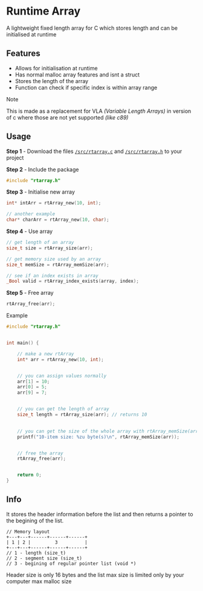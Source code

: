 # Runtime Array
A lightweight fixed length array for C which stores length and can be initialised at runtime

## Features
- Allows for initialisation at runtime
- Has normal malloc array features and isnt a struct
- Stores the length of the array
- Function can check if specific index is within array range

> [!NOTE]
> This is made as a replacement for VLA *(Variable Length Arrays)* in version of c where those are not yet supported *(like c89)*

## Usage
**Step 1** - Download the files [`/src/rtarray.c`](src/rtarray.c) and [`/src/rtarray.h`](src/rtarray.h) to your project

**Step 2** - Include the package
```c
#include "rtarray.h"
```

**Step 3** - Initialise new array 
```c
int* intArr = rtArray_new(10, int);

// another example
char* charArr = rtArray_new(10, char);
```

**Step 4** - Use array
```c
// get length of an array
size_t size = rtArray_size(arr);

// get memory size used by an array
size_t memSize = rtArray_memSize(arr);

// see if an index exists in array
_Bool valid = rtArray_index_exists(array, index);

```

**Step 5** - Free array
```c
rtArray_free(arr);
```


Example
```c
#include "rtarray.h"


int main() {

    // make a new rtArray
    int* arr = rtArray_new(10, int);


    // you can assign values normally
    arr[1] = 10;
    arr[0] = 5;
    arr[9] = 7;


    // you can get the length of array
    size_t length = rtArray_size(arr); // returns 10

    
    // you can get the size of the whole array with rtArray_memSize(array)
    printf("10-item size: %zu byte(s)\n", rtArray_memSize(arr));


    // free the array
    rtArray_free(arr);


    return 0;
}
```



## Info
It stores the header information before the list and then returns a pointer to the begining of the list.

```
// Memory layout
+---+---+------+------+------+
| 1 | 2 |         3          |
+---+---+------+------+------+
// 1 - length (size_t) 
// 2 - segment size (size_t)
// 3 - begining of regular pointer list (void *)
```

Header size is only 16 bytes and the list max size is limited only by your computer max malloc size

